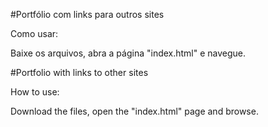 #Portfólio com links para outros sites

Como usar:

Baixe os arquivos, abra a página "index.html" e navegue.


#Portfolio with links to other sites

How to use:

Download the files, open the "index.html" page and browse.
